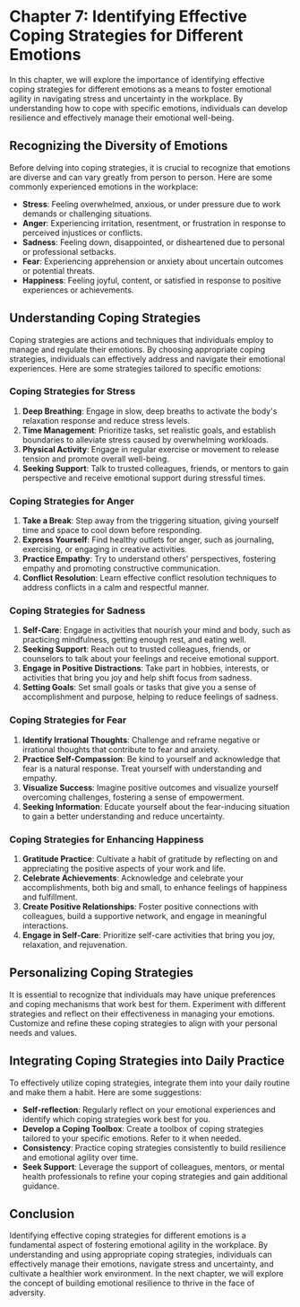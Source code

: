 Chapter 7: Identifying Effective Coping Strategies for Different Emotions
=========================================================================

In this chapter, we will explore the importance of identifying effective coping strategies for different emotions as a means to foster emotional agility in navigating stress and uncertainty in the workplace. By understanding how to cope with specific emotions, individuals can develop resilience and effectively manage their emotional well-being.

Recognizing the Diversity of Emotions
-------------------------------------

Before delving into coping strategies, it is crucial to recognize that emotions are diverse and can vary greatly from person to person. Here are some commonly experienced emotions in the workplace:

* **Stress**: Feeling overwhelmed, anxious, or under pressure due to work demands or challenging situations.
* **Anger**: Experiencing irritation, resentment, or frustration in response to perceived injustices or conflicts.
* **Sadness**: Feeling down, disappointed, or disheartened due to personal or professional setbacks.
* **Fear**: Experiencing apprehension or anxiety about uncertain outcomes or potential threats.
* **Happiness**: Feeling joyful, content, or satisfied in response to positive experiences or achievements.

Understanding Coping Strategies
-------------------------------

Coping strategies are actions and techniques that individuals employ to manage and regulate their emotions. By choosing appropriate coping strategies, individuals can effectively address and navigate their emotional experiences. Here are some strategies tailored to specific emotions:

### Coping Strategies for Stress

1. **Deep Breathing**: Engage in slow, deep breaths to activate the body's relaxation response and reduce stress levels.
2. **Time Management**: Prioritize tasks, set realistic goals, and establish boundaries to alleviate stress caused by overwhelming workloads.
3. **Physical Activity**: Engage in regular exercise or movement to release tension and promote overall well-being.
4. **Seeking Support**: Talk to trusted colleagues, friends, or mentors to gain perspective and receive emotional support during stressful times.

### Coping Strategies for Anger

1. **Take a Break**: Step away from the triggering situation, giving yourself time and space to cool down before responding.
2. **Express Yourself**: Find healthy outlets for anger, such as journaling, exercising, or engaging in creative activities.
3. **Practice Empathy**: Try to understand others' perspectives, fostering empathy and promoting constructive communication.
4. **Conflict Resolution**: Learn effective conflict resolution techniques to address conflicts in a calm and respectful manner.

### Coping Strategies for Sadness

1. **Self-Care**: Engage in activities that nourish your mind and body, such as practicing mindfulness, getting enough rest, and eating well.
2. **Seeking Support**: Reach out to trusted colleagues, friends, or counselors to talk about your feelings and receive emotional support.
3. **Engage in Positive Distractions**: Take part in hobbies, interests, or activities that bring you joy and help shift focus from sadness.
4. **Setting Goals**: Set small goals or tasks that give you a sense of accomplishment and purpose, helping to reduce feelings of sadness.

### Coping Strategies for Fear

1. **Identify Irrational Thoughts**: Challenge and reframe negative or irrational thoughts that contribute to fear and anxiety.
2. **Practice Self-Compassion**: Be kind to yourself and acknowledge that fear is a natural response. Treat yourself with understanding and empathy.
3. **Visualize Success**: Imagine positive outcomes and visualize yourself overcoming challenges, fostering a sense of empowerment.
4. **Seeking Information**: Educate yourself about the fear-inducing situation to gain a better understanding and reduce uncertainty.

### Coping Strategies for Enhancing Happiness

1. **Gratitude Practice**: Cultivate a habit of gratitude by reflecting on and appreciating the positive aspects of your work and life.
2. **Celebrate Achievements**: Acknowledge and celebrate your accomplishments, both big and small, to enhance feelings of happiness and fulfillment.
3. **Create Positive Relationships**: Foster positive connections with colleagues, build a supportive network, and engage in meaningful interactions.
4. **Engage in Self-Care**: Prioritize self-care activities that bring you joy, relaxation, and rejuvenation.

Personalizing Coping Strategies
-------------------------------

It is essential to recognize that individuals may have unique preferences and coping mechanisms that work best for them. Experiment with different strategies and reflect on their effectiveness in managing your emotions. Customize and refine these coping strategies to align with your personal needs and values.

Integrating Coping Strategies into Daily Practice
-------------------------------------------------

To effectively utilize coping strategies, integrate them into your daily routine and make them a habit. Here are some suggestions:

* **Self-reflection**: Regularly reflect on your emotional experiences and identify which coping strategies work best for you.
* **Develop a Coping Toolbox**: Create a toolbox of coping strategies tailored to your specific emotions. Refer to it when needed.
* **Consistency**: Practice coping strategies consistently to build resilience and emotional agility over time.
* **Seek Support**: Leverage the support of colleagues, mentors, or mental health professionals to refine your coping strategies and gain additional guidance.

Conclusion
----------

Identifying effective coping strategies for different emotions is a fundamental aspect of fostering emotional agility in the workplace. By understanding and using appropriate coping strategies, individuals can effectively manage their emotions, navigate stress and uncertainty, and cultivate a healthier work environment. In the next chapter, we will explore the concept of building emotional resilience to thrive in the face of adversity.
